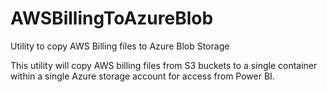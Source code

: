 # AWSBillingToAzureBlob
Utility to copy AWS Billing files to Azure Blob Storage

This utility will copy AWS billing files from S3 buckets to a single container within a single Azure storage account for access from Power BI.
